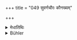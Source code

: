 +++
title = "049 सुवर्णचौरः कौनख्यम्"

+++

<details><summary>मेधातिथिः</summary>

(अग्रे व्याख्यानम्।)
</details>

<details><summary>Bühler</summary>

049	He who steals the gold (of a Brahmana) has diseased nails; a drinker of (the spirituous liquor called) Sura, black teeth; the slayer of a Brahmana, consumption; the violator of a Guru's bed, a diseased skin;
</details>
